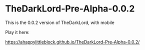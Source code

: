 # TheDarkLord-Pre-Alpha-0.0.2
This is the 0.0.2 version of TheDarkLord, with mobile


Play it here:


https://ahappylittleblock.github.io/TheDarkLord-Pre-Alpha-0.0.2/
